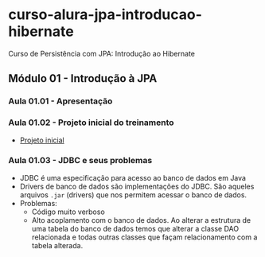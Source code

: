 # curso-alura-jpa-introducao-hibernate
Curso de Persistência com JPA: Introdução ao Hibernate

## Módulo 01 - Introdução à JPA
### Aula 01.01 - Apresentação

### Aula 01.02 - Projeto inicial do treinamento
- [Projeto inicial](./2121-jpa-hibernate-persistencia-projeto_inicial.zip)

### Aula 01.03 - JDBC e seus problemas
- JDBC é uma especificação para acesso ao banco de dados em Java
- Drivers de banco de dados são implementações do JDBC. São aqueles arquivos `.jar` (drivers) que nos permitem acessar o banco de dados.
- Problemas:
  - Código muito verboso
  - Alto acoplamento com o banco de dados. Ao alterar a estrutura de uma tabela do banco de dados temos que alterar a classe DAO relacionada e todas outras classes que façam relacionamento com a tabela alterada.
